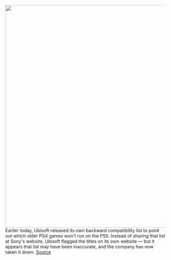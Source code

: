 <img src='https://cdn.vox-cdn.com/thumbor/mFGkM1AmaNHLxkVkwhZr7oEjGiw=/0x0:2040x1148/1200x800/filters:focal(1257x398:1583x724)/cdn.vox-cdn.com/uploads/chorus_image/image/67716411/vpavic_4261_20201023_0058.0.jpg' width='700px' /><br/>
Earlier today, Ubisoft released its own backward compatibility list to point out which older PS4 games won't run on the PS5. Instead of sharing that list at Sony's website, Ubisoft flagged the titles on its own website — but it appears that list may have been inaccurate, and the company has now taken it down.
<a href='https://www.theverge.com/2020/10/30/21542393/ubisoft-ps5-backward-comptability-ps4-games-support'> Source <a/>